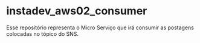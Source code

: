 # instadev_aws02_consumer
Esse repositório representa o Micro Serviço que irá consumir as postagens colocadas no tópico do SNS. 
